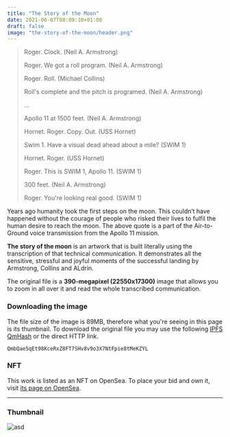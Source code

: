 ```yaml
---
title: "The Story of the Moon"
date: 2021-06-07T08:09:10+01:00
draft: false
image: "the-story-of-the-moon/header.png"
---
```

> Roger. Clock. (Neil A. Armstrong)
> 
> Roger. We got a roll program. (Neil A. Armstrong)
> 
> Roger. Roll. (Michael Collins)
> 
> Roll's complete and the pitch is programed. (Neil A. Armstrong)
> 
> ...
> 
> Apollo 11 at 1500 feet. (Neil A. Armstrong)
> 
> Hornet. Roger. Copy. Out. (USS Hornet)
> 
> Swim 1. Have a visual dead ahead about a mile? (SWIM 1)
> 
> Hornet. Roger. (USS Hornet)
> 
> Roger. This is SWIM 1, Apollo 11. (SWIM 1)
> 
> 300 feet. (Neil A. Armstrong)
> 
> Roger. You're looking real good.  (SWIM 1)

Years ago humanity took the first steps on the moon. This couldn’t have happened without the courage of people who risked their lives to fulfil the human desire to reach the moon. The above quote is a part of the Air-to-Ground voice transmission from the Apollo 11 mission.

__The story of the moon__ is an artwork that is built literally using the transcription of that technical communication. It demonstrates all the sensitive, stressful and joyful moments of the successful landing by Armstrong, Collins and ALdrin.

The original file is a __390-megapixel (22550x17300)__ image that allows you to zoom in all over it and read the whole transcribed communication.

### __Downloading the image__
The file size of the image is 89MB, therefore what you're seeing in this page is its thumbnail. To download the original file you may use the following [IPFS QmHash](https://explore.ipld.io/#/explore/QmbQae5qEt98KceRxZ8FT7SHv8v9o3X7NtFpie8tMeKZYL) or the direct HTTP link.

```
QmbQae5qEt98KceRxZ8FT7SHv8v9o3X7NtFpie8tMeKZYL
```

### __NFT__
This work is listed as an NFT on OpenSea. To place your bid and own it, visit [its page on OpenSea](https://opensea.io/assets/0x495f947276749ce646f68ac8c248420045cb7b5e/106892719673497678594724363091417094593829731719525004663483234776731757838337).

---

### Thumbnail
![asd](/images/the-story-of-the-moon/thumbnail.png)
